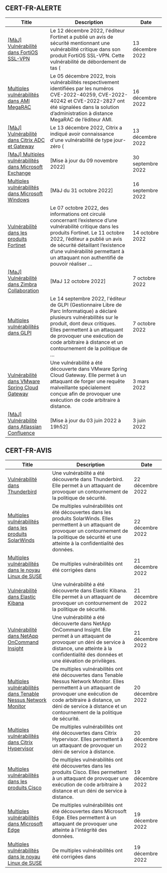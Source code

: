 
## CERT-FR-ALERTE
|Title|Description|Date|
|---|---|---|
| [[MàJ] Vulnérabilité dans FortiOS SSL-VPN](https://www.cert.ssi.gouv.fr/alerte/CERTFR-2022-ALE-012/) | Le 12 décembre 2022, l'éditeur Fortinet a publié un avis de sécurité mentionnant une vulnérabilité critique dans son produit FortiOS SSL-VPN. Cette vulnérabilité de débordement de tas ( | 13 décembre 2022 |
| [Multiples vulnérabilités dans AMI MegaRAC](https://www.cert.ssi.gouv.fr/alerte/CERTFR-2022-ALE-014/) | Le 05 décembre 2022, trois vulnérabilités respectivement identifiées par les numéros CVE-2022-40259, CVE-2022-40242 et CVE-2022-2827 ont été signalées dans la solution d’administration à distance MegaRAC de l’éditeur AMI. | 16 décembre 2022 |
| [[MàJ] Vulnérabilité dans Citrix ADC et Gateway](https://www.cert.ssi.gouv.fr/alerte/CERTFR-2022-ALE-013/) | Le 13 décembre 2022, Citrix a indiqué avoir connaissance d'une vulnérabilité de type jour-zéro ( | 13 décembre 2022 |
| [[MaJ] Multiples vulnérabilités dans Microsoft Exchange](https://www.cert.ssi.gouv.fr/alerte/CERTFR-2022-ALE-008/) | [Mise à jour du 09 novembre 2022] | 30 septembre 2022 |
| [Multiples vulnérabilités dans Microsoft Windows](https://www.cert.ssi.gouv.fr/alerte/CERTFR-2022-ALE-007/) | [MàJ du 31 octobre 2022] | 16 septembre 2022 |
| [Vulnérabilité dans les produits Fortinet](https://www.cert.ssi.gouv.fr/alerte/CERTFR-2022-ALE-011/) | Le 07 octobre 2022, des informations ont circulé concernant l’existence d’une vulnérabilité critique dans les produits Fortinet. Le 11 octobre 2022, l’éditeur a publié un avis de sécurité détaillant l’existence d’une vulnérabilité permettant à un attaquant non authentifié de pouvoir réaliser … | 14 octobre 2022 |
| [[MaJ] Vulnérabilité dans Zimbra Collaboration](https://www.cert.ssi.gouv.fr/alerte/CERTFR-2022-ALE-009/) | [MaJ 12 octobre 2022]  | 7 octobre 2022 |
| [Multiples vulnérabilités dans GLPI](https://www.cert.ssi.gouv.fr/alerte/CERTFR-2022-ALE-010/) | Le 14 septembre 2022, l'éditeur de GLPI (Gestionnaire Libre de Parc Informatique) a déclaré plusieurs vulnérabilités sur le produit, dont deux critiques. Elles permettent à un attaquant de provoquer une exécution de code arbitraire à distance et un contournement de la politique de … | 7 octobre 2022 |
| [Vulnérabilité dans VMware Spring Cloud Gateway](https://www.cert.ssi.gouv.fr/alerte/CERTFR-2022-ALE-002/) | Une vulnérabilité a été découverte dans VMware Spring Cloud Gateway. Elle permet à un attaquant de forger une requête malveillante spécialement conçue afin de provoquer une exécution de code arbitraire à distance. | 3 mars 2022 |
| [[MàJ] Vulnérabilité dans Atlassian Confluence](https://www.cert.ssi.gouv.fr/alerte/CERTFR-2022-ALE-006/) | [Mise à jour du 03 juin 2022 à 19h52] | 3 juin 2022 |
## CERT-FR-AVIS
|Title|Description|Date|
|---|---|---|
| [Vulnérabilité dans Thunderbird](https://www.cert.ssi.gouv.fr/avis/CERTFR-2022-AVI-1124/) | Une vulnérabilité a été découverte dans Thunderbird. Elle permet à un attaquant de provoquer un contournement de la politique de sécurité. | 22 décembre 2022 |
| [Multiples vulnérabilités dans les produits SolarWinds](https://www.cert.ssi.gouv.fr/avis/CERTFR-2022-AVI-1123/) | De multiples vulnérabilités ont été découvertes dans les produits SolarWinds. Elles permettent à un attaquant de provoquer un contournement de la politique de sécurité et une atteinte à la confidentialité des données. | 22 décembre 2022 |
| [Multiples vulnérabilités dans le noyau Linux de SUSE](https://www.cert.ssi.gouv.fr/avis/CERTFR-2022-AVI-1122/) | De multiples vulnérabilités ont été corrigées dans  | 21 décembre 2022 |
| [Vulnérabilité dans Elastic Kibana](https://www.cert.ssi.gouv.fr/avis/CERTFR-2022-AVI-1121/) | Une vulnérabilité a été découverte dans Elastic Kibana. Elle permet à un attaquant de provoquer un contournement de la politique de sécurité. | 21 décembre 2022 |
| [Vulnérabilité dans NetApp OnCommand Insight](https://www.cert.ssi.gouv.fr/avis/CERTFR-2022-AVI-1120/) | Une vulnérabilité a été découverte dans NetApp OnCommand Insight. Elle permet à un attaquant de provoquer un déni de service à distance, une atteinte à la confidentialité des données et une élévation de privilèges. | 21 décembre 2022 |
| [Multiples vulnérabilités dans Tenable Nessus Network Monitor](https://www.cert.ssi.gouv.fr/avis/CERTFR-2022-AVI-1119/) | De multiples vulnérabilités ont été découvertes dans Tenable Nessus Network Monitor. Elles permettent à un attaquant de provoquer une exécution de code arbitraire à distance, un déni de service à distance et un contournement de la politique de sécurité. | 20 décembre 2022 |
| [Multiples vulnérabilités dans Citrix Hypervisor](https://www.cert.ssi.gouv.fr/avis/CERTFR-2022-AVI-1118/) | De multiples vulnérabilités ont été découvertes dans Citrix Hypervisor. Elles permettent à un attaquant de provoquer un déni de service à distance. | 20 décembre 2022 |
| [Multiples vulnérabilités dans les produits Cisco](https://www.cert.ssi.gouv.fr/avis/CERTFR-2022-AVI-1117/) | De multiples vulnérabilités ont été découvertes dans les produits Cisco. Elles permettent à un attaquant de provoquer une exécution de code arbitraire à distance et un déni de service à distance. | 19 décembre 2022 |
| [Multiples vulnérabilités dans Microsoft Edge](https://www.cert.ssi.gouv.fr/avis/CERTFR-2022-AVI-1116/) | De multiples vulnérabilités ont été découvertes dans Microsoft Edge. Elles permettent à un attaquant de provoquer une atteinte à l'intégrité des données. | 19 décembre 2022 |
| [Multiples vulnérabilités dans le noyau Linux de SUSE](https://www.cert.ssi.gouv.fr/avis/CERTFR-2022-AVI-1115/) | De multiples vulnérabilités ont été corrigées dans  | 19 décembre 2022 |
